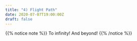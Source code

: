 ```yaml
---
title: "4) Flight Path"
date: 2020-07-07T19:00:00Z
draft: false
---
```


{{% notice note %}}
To infinity! And beyond!
{{% /notice %}}